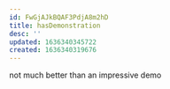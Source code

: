 ```yaml
---
id: FwGjAJkBQAF3PdjA8m2hD
title: hasDemonstration
desc: ''
updated: 1636340345722
created: 1636340319676
---
```



not much better than an impressive demo
